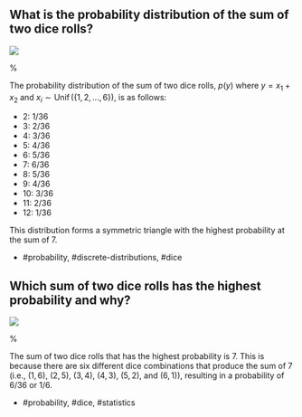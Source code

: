     
## What is the probability distribution of the sum of two dice rolls?

![](https://cdn.mathpix.com/cropped/2024_06_13_3b03ebbae3c95d0ddb56g-1.jpg?height=393&width=518&top_left_y=196&top_left_x=751)
    
%  
    
The probability distribution of the sum of two dice rolls, $p(y)$ where $y = x_1 + x_2$ and $x_i \sim \operatorname{Unif}(\{1,2,\ldots,6\})$, is as follows:

- 2: $1/36$
- 3: $2/36$
- 4: $3/36$
- 5: $4/36$
- 6: $5/36$
- 7: $6/36$
- 8: $5/36$
- 9: $4/36$
- 10: $3/36$
- 11: $2/36$
- 12: $1/36$

This distribution forms a symmetric triangle with the highest probability at the sum of 7.

- #probability, #discrete-distributions, #dice

## Which sum of two dice rolls has the highest probability and why?

![](https://cdn.mathpix.com/cropped/2024_06_13_3b03ebbae3c95d0ddb56g-1.jpg?height=393&width=518&top_left_y=196&top_left_x=751)
    
%
    
The sum of two dice rolls that has the highest probability is 7. This is because there are six different dice combinations that produce the sum of 7 (i.e., $(1,6)$, $(2,5)$, $(3,4)$, $(4,3)$, $(5,2)$, and $(6,1)$), resulting in a probability of $6/36$ or $1/6$.

- #probability, #dice, #statistics